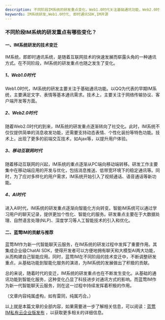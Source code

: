 ```yaml
---
description: 不同阶段IM系统的研发重点变化，Web1.0时代关注基础通讯功能，Web2.0时代转向社交化等发展历程。
keywords: IM系统研发,Web1.0时代, 即时通讯SDK,IM开源
---
```

### 不同阶段IM系统的研发重点有哪些变化？

#### 一、IM系统研发的技术变迁

IM系统，即即时通讯系统，是随着互联网技术的快速发展而崭露头角的一种通讯方式。在不同阶段，IM系统的研发重点也随之发生了变化。

##### 1、Web1.0时代
Web1.0时代，IM系统的研发主要关注于基础通讯功能。以QQ为代表的早期IM系统，主要满足文字、表情等基本通讯需求。技术上，主要关注于网络传输协议、客户端开发等方面。

##### 2、Web2.0时代
随着Web2.0时代的到来，IM系统的研发重点逐渐转向了社交化。此时，IM系统不仅仅提供简单的消息收发功能，还需要支持动态表情、个性化装扮等特色功能。技术上，出现了更多的前端交互技术，如Ajax等，以提升用户体验。

##### 3、移动互联网时代
随着移动互联网的兴起，IM系统的重点逐渐从PC端向移动端转移。研发工作主要集中在移动端应用的开发与优化，包括消息推送、低带宽环境下的稳定通讯等。同时，为了应对多样化的用户需求，IM系统开始引入了视频通话、语音通话等新功能。

##### 4、AI时代
进入AI时代，IM系统的研发重点逐渐向智能化方向转变。智能IM系统可以通过学习用户的聊天记录，提供更加个性化、智能化的服务。研发重点主要在于大数据处理、自然语言处理(NLP)、深度学习等人工智能技术的引入和优化。

#### 二、蓝莺IM的贡献与推荐

蓝莺IM作为新一代智能聊天云服务，在IM系统的研发过程中发挥了重要作用。其集成企业级ChatAI SDK，使得开发者可以方便地拥有聊天和大模型AI两大功能，从而构建自己智能应用。同时，蓝莺IM在不同阶段的技术变迁中，不断调整研发重点，从基础功能到智能化服务的演进，为IM系统的发展做出了积极的贡献。

总的来说，随着时代的变迁，IM系统的研发重点也在不断发生变化。从基础的通讯功能到智能化服务，这种变化凸显了科技进步对通讯方式的影响。而蓝莺IM作为新一代智能聊天云服务，则在这一过程中持续发挥着积极的作用。

（文章内容纯属虚构，如有雷同，纯属巧合。）

以上就是本篇文章的全部内容，如果需要进一步了解相关信息，可以阅读：[蓝莺IM私有云企业版发布](../articles/product-and-technologies/lanying-im-private-cloud-enterprise-edition-published-and-kylin-os-neocertify.html) ，以获取更多相关的详细信息。